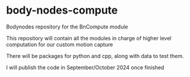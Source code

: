 # body-nodes-compute
Bodynodes repository for the BnCompute module

This repository will contain all the modules in charge of higher level computation for our custom motion capture

There will be packages for python and cpp, along with data to test them.

I will publish the code in September/October 2024 once finished

